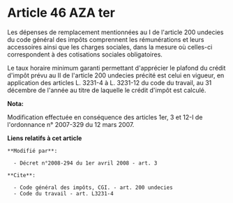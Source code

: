 # Article 46 AZA ter

Les dépenses de remplacement mentionnées au I de l'article 200 undecies du code général des impôts comprennent les
rémunérations et leurs accessoires ainsi que les charges sociales, dans la mesure où celles-ci correspondent à des
cotisations sociales obligatoires. 

Le taux horaire minimum garanti permettant d'apprécier le plafond du crédit d'impôt prévu au II de l'article 200 undecies
précité est celui en vigueur, en application des articles L. 3231-4 à L. 3231-12 du code du travail, au 31 décembre de
l'année au titre de laquelle le crédit d'impôt est calculé.

**Nota:**

Modification effectuée en conséquence des articles 1er, 3 et 12-I de l'ordonnance n° 2007-329 du 12 mars 2007.

**Liens relatifs à cet article**

	**Modifié par**:

	  - Décret n°2008-294 du 1er avril 2008 - art. 3

	**Cite**:

	  - Code général des impôts, CGI. - art. 200 undecies
	  - Code du travail - art. L3231-4
